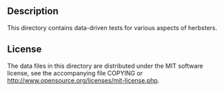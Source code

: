 Description
------------

This directory contains data-driven tests for various aspects of herbsters.

License
--------

The data files in this directory are distributed under the MIT software
license, see the accompanying file COPYING or
http://www.opensource.org/licenses/mit-license.php.

